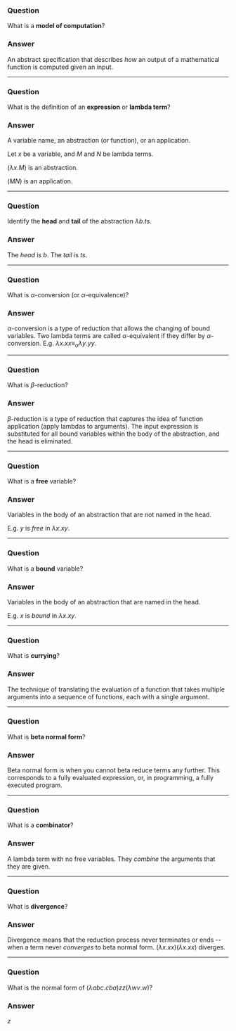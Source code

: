### Question

What is a **model of computation**?

### Answer

An abstract specification that describes *how* an output of a mathematical
function is computed given an input.

---

### Question

What is the definition of an **expression** or **lambda term**?

### Answer

A variable name, an abstraction (or function), or an application.

Let $x$ be a variable, and $M$ and $N$ be lambda terms.

$(\lambda x . M)$ is an abstraction.

$(M N)$ is an application.

---

### Question

Identify the **head** and **tail** of the abstraction $\lambda b . ts$.

### Answer

The *head* is $b$. The *tail* is $ts$.

---

### Question

What is $\alpha$-conversion (or $\alpha$-equivalence)?

### Answer

$\alpha$-conversion is a type of reduction that allows the changing of bound
variables. Two lambda terms are called $\alpha$-equivalent if they differ by
$\alpha$-conversion. E.g. $\lambda x . xx \equiv_{\alpha} \lambda y . yy$.

---

### Question

What is $\beta$-reduction?

### Answer

$\beta$-reduction is a type of reduction that captures the idea of function
application (apply lambdas to arguments). The input expression is substituted
for all bound variables within the body of the abstraction, and the head is
eliminated.

---

### Question

What is a **free** variable?

### Answer

Variables in the body of an abstraction that are not named in the head.

E.g. $y$ is *free* in $\lambda x . xy$.

---

### Question

What is a **bound** variable?

### Answer

Variables in the body of an abstraction that are named in the head.

E.g. $x$ is *bound* in $\lambda x . xy$.

---

### Question

What is **currying**? 

### Answer

The technique of translating the evaluation of a function that takes multiple
arguments into a sequence of functions, each with a single argument.

---

### Question

What is **beta normal form**?

### Answer

Beta normal form is when you cannot beta reduce terms any further. This
corresponds to a fully evaluated expression, or, in programming, a fully
executed program.

---

### Question

What is a **combinator**?

### Answer

A lambda term with no free variables. They *combine* the arguments that they
are given.

---

### Question

What is **divergence**?

### Answer

Divergence means that the reduction process never terminates or ends -- when a
term never *converges* to beta normal form. $(\lambda x . xx) (\lambda x . xx)$
diverges.

---

### Question

What is the normal form of $(\lambda abc . cba) zz (\lambda wv . w)$?

### Answer

$z$
